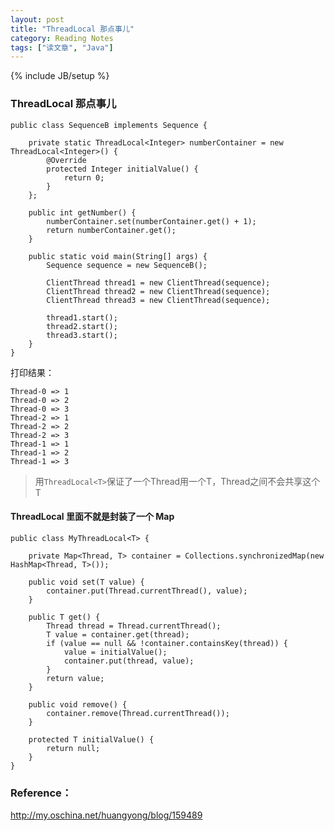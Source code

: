 ```yaml
---
layout: post
title: "ThreadLocal 那点事儿"
category: Reading Notes
tags: ["读文章", "Java"]
---
```

{% include JB/setup %}

### ThreadLocal 那点事儿

	public class SequenceB implements Sequence {
	
	    private static ThreadLocal<Integer> numberContainer = new ThreadLocal<Integer>() {
	        @Override
	        protected Integer initialValue() {
	            return 0;
	        }
	    };
	
	    public int getNumber() {
	        numberContainer.set(numberContainer.get() + 1);
	        return numberContainer.get();
	    }
	
	    public static void main(String[] args) {
	        Sequence sequence = new SequenceB();
	
	        ClientThread thread1 = new ClientThread(sequence);
	        ClientThread thread2 = new ClientThread(sequence);
	        ClientThread thread3 = new ClientThread(sequence);
	
	        thread1.start();
	        thread2.start();
	        thread3.start();
	    }
	}
	
打印结果：

	Thread-0 => 1
	Thread-0 => 2
	Thread-0 => 3
	Thread-2 => 1
	Thread-2 => 2
	Thread-2 => 3
	Thread-1 => 1
	Thread-1 => 2
	Thread-1 => 3

> 用`ThreadLocal<T>`保证了一个Thread用一个T，Thread之间不会共享这个T

####  ThreadLocal 里面不就是封装了一个 Map

	public class MyThreadLocal<T> {
	
	    private Map<Thread, T> container = Collections.synchronizedMap(new HashMap<Thread, T>());
	
	    public void set(T value) {
	        container.put(Thread.currentThread(), value);
	    }
	
	    public T get() {
	        Thread thread = Thread.currentThread();
	        T value = container.get(thread);
	        if (value == null && !container.containsKey(thread)) {
	            value = initialValue();
	            container.put(thread, value);
	        }
	        return value;
	    }
	
	    public void remove() {
	        container.remove(Thread.currentThread());
	    }
	
	    protected T initialValue() {
	        return null;
	    }
	}





### Reference：

http://my.oschina.net/huangyong/blog/159489

